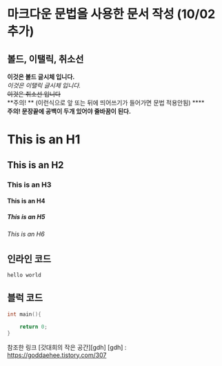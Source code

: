 마크다운 문법을 사용한 문서 작성 (10/02 추가)
===
볼드, 이탤릭, 취소선
---
**이것은 볼드 글시체 입니다.**  
*이것은 이탤릭 글시체 입니다.*  
~~이것은 취소선 입니다~~  
**주의! ** (이런식으로 앞 또는 뒤에 띄어쓰기가 들어가면 문법 적용안됨) ****  
**주의! 문장끝에 공백이 두개 있어야 줄바꿈이 된다.**
# This is an H1
## This is an H2
### This is an H3
#### This is an H4
##### This is an H5
###### This is an H6 
## 인라인 코드
``
hello world
``
## 블럭 코드
``` cpp
int main(){

    return 0;
}
```
참조한 링크
[갓대희의 작은 공간][gdh]
[gdh] : https://goddaehee.tistory.com/307
